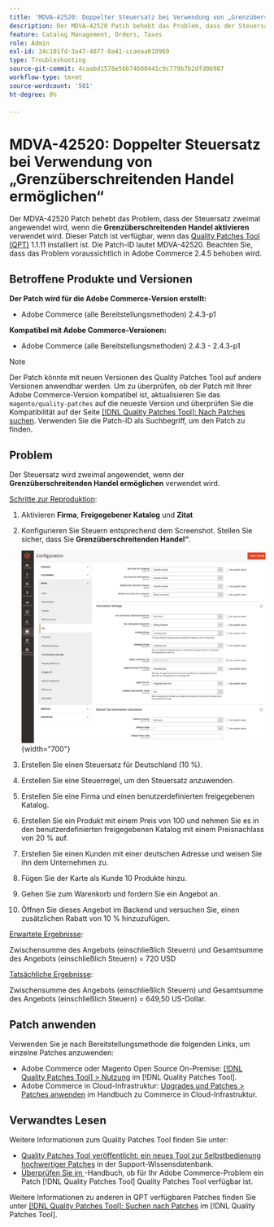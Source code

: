 ```yaml
---
title: 'MDVA-42520: Doppelter Steuersatz bei Verwendung von „Grenzüberschreitenden Handel ermöglichen“'
description: Der MDVA-42520 Patch behebt das Problem, dass der Steuersatz zweimal angewendet wird, wenn die **Grenzüberschreitenden Handel aktivieren** verwendet wird. Dieser Patch ist verfügbar, wenn das [Quality Patches Tool (QPT)](https://experienceleague.adobe.com/en/docs/commerce-operations/tools/quality-patches-tool/quality-patches-tool-to-self-serve-quality-patches) 1.1.11 installiert ist. Die Patch-ID lautet MDVA-42520. Beachten Sie, dass das Problem voraussichtlich in Adobe Commerce 2.4.5 behoben wird.
feature: Catalog Management, Orders, Taxes
role: Admin
exl-id: 34c101fd-3a47-4877-8a41-ccaeaa010969
type: Troubleshooting
source-git-commit: 4caabd1578e56b74600441c9c779b7b2dfd06987
workflow-type: tm+mt
source-wordcount: '501'
ht-degree: 0%

---
```


# MDVA-42520: Doppelter Steuersatz bei Verwendung von „Grenzüberschreitenden Handel ermöglichen“

Der MDVA-42520 Patch behebt das Problem, dass der Steuersatz zweimal angewendet wird, wenn die **Grenzüberschreitenden Handel aktivieren** verwendet wird. Dieser Patch ist verfügbar, wenn das [Quality Patches Tool (QPT)](https://experienceleague.adobe.com/en/docs/commerce-operations/tools/quality-patches-tool/quality-patches-tool-to-self-serve-quality-patches) 1.1.11 installiert ist. Die Patch-ID lautet MDVA-42520. Beachten Sie, dass das Problem voraussichtlich in Adobe Commerce 2.4.5 behoben wird.

## Betroffene Produkte und Versionen

**Der Patch wird für die Adobe Commerce-Version erstellt:**

* Adobe Commerce (alle Bereitstellungsmethoden) 2.4.3-p1

**Kompatibel mit Adobe Commerce-Versionen:**

* Adobe Commerce (alle Bereitstellungsmethoden) 2.4.3 - 2.4.3-p1

>[!NOTE]
>
>Der Patch könnte mit neuen Versionen des Quality Patches Tool auf andere Versionen anwendbar werden. Um zu überprüfen, ob der Patch mit Ihrer Adobe Commerce-Version kompatibel ist, aktualisieren Sie das `magento/quality-patches` auf die neueste Version und überprüfen Sie die Kompatibilität auf der Seite [[!DNL Quality Patches Tool]: Nach Patches suchen](https://experienceleague.adobe.com/en/docs/commerce-operations/tools/quality-patches-tool/quality-patches-tool-to-self-serve-quality-patches). Verwenden Sie die Patch-ID als Suchbegriff, um den Patch zu finden.

## Problem

Der Steuersatz wird zweimal angewendet, wenn der **Grenzüberschreitenden Handel ermöglichen** verwendet wird.

<u>Schritte zur Reproduktion</u>:

1. Aktivieren **Firma**, **Freigegebener Katalog** und **Zitat**
1. Konfigurieren Sie Steuern entsprechend dem Screenshot. Stellen Sie sicher, dass Sie **Grenzüberschreitenden Handel“**.

   ![Seite „Einstellungen für die Steuerkonfiguration“ mit Optionen für den grenzüberschreitenden Handel und Tarifberechnungen](/help/assets/tools/tax_settings_1.png){width="700"}

1. Erstellen Sie einen Steuersatz für Deutschland (10 %).
1. Erstellen Sie eine Steuerregel, um den Steuersatz anzuwenden.
1. Erstellen Sie eine Firma und einen benutzerdefinierten freigegebenen Katalog.
1. Erstellen Sie ein Produkt mit einem Preis von 100 und nehmen Sie es in den benutzerdefinierten freigegebenen Katalog mit einem Preisnachlass von 20 % auf.
1. Erstellen Sie einen Kunden mit einer deutschen Adresse und weisen Sie ihn dem Unternehmen zu.
1. Fügen Sie der Karte als Kunde 10 Produkte hinzu.
1. Gehen Sie zum Warenkorb und fordern Sie ein Angebot an.
1. Öffnen Sie dieses Angebot im Backend und versuchen Sie, einen zusätzlichen Rabatt von 10 % hinzuzufügen.

<u>Erwartete Ergebnisse</u>:

Zwischensumme des Angebots (einschließlich Steuern) und Gesamtsumme des Angebots (einschließlich Steuern) = 720 USD

<u>Tatsächliche Ergebnisse</u>:

Zwischensumme des Angebots (einschließlich Steuern) und Gesamtsumme des Angebots (einschließlich Steuern) = 649,50 US-Dollar.

## Patch anwenden

Verwenden Sie je nach Bereitstellungsmethode die folgenden Links, um einzelne Patches anzuwenden:

* Adobe Commerce oder Magento Open Source On-Premise: [[!DNL Quality Patches Tool] > Nutzung](/help/tools/quality-patches-tool/usage.md) im [!DNL Quality Patches Tool].
* Adobe Commerce in Cloud-Infrastruktur: [Upgrades und Patches > Patches anwenden](https://experienceleague.adobe.com/docs/commerce-cloud-service/user-guide/develop/upgrade/apply-patches.html) im Handbuch zu Commerce in Cloud-Infrastruktur.

## Verwandtes Lesen

Weitere Informationen zum Quality Patches Tool finden Sie unter:

* [Quality Patches Tool veröffentlicht: ein neues Tool zur Selbstbedienung hochwertiger Patches](https://experienceleague.adobe.com/en/docs/commerce-operations/tools/quality-patches-tool/quality-patches-tool-to-self-serve-quality-patches) in der Support-Wissensdatenbank.
* [Überprüfen Sie im ](/help/tools/quality-patches-tool/patches-available-in-qpt/check-patch-for-magento-issue-with-magento-quality-patches.md)-Handbuch, ob für Ihr Adobe Commerce-Problem ein Patch [!DNL Quality Patches Tool] Quality Patches Tool verfügbar ist.

Weitere Informationen zu anderen in QPT verfügbaren Patches finden Sie unter [[!DNL Quality Patches Tool]: Suchen nach Patches](https://experienceleague.adobe.com/tools/commerce-quality-patches/index.html) im [!DNL Quality Patches Tool].
